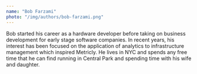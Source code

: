 ```yaml
---
name: "Bob Farzami"
photo: "/img/authors/bob-farzami.png"
---
```

Bob started his career as a hardware developer before taking on business development for early stage software companies. In recent years, his interest has been focused on the application of analytics to infrastructure management which inspired Metricly. He lives in NYC and spends any free time that he can find running in Central Park and spending time with his wife and daughter.
